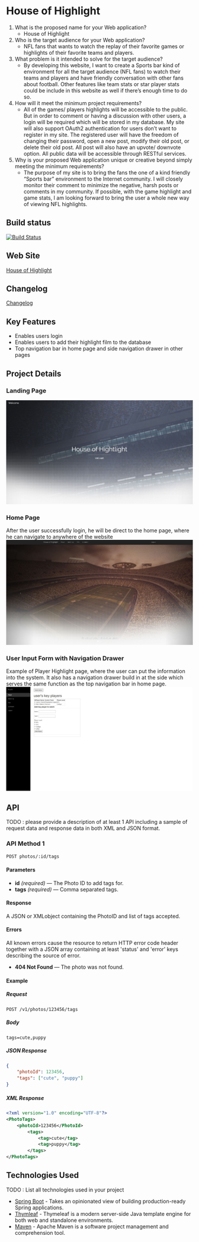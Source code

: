# House of Highlight

1. What is the proposed name for your Web application?
    - House of Highlight
2. Who is the target audience for your Web application?
    - NFL fans that wants to watch the replay of their favorite games or highlights of their favorite 
    teams and players.
3. What problem is it intended to solve for the target audience?
    - By developing this website, I want to create a Sports bar kind of environment for all the target 
    audience (NFL fans) to watch their teams and players and have friendly conversation with other 
    fans about football. Other features like team stats or star player stats could be include in this 
    website as well if there’s enough time to do so. 
4. How will it meet the minimum project requirements?
    - All of the games/ players highlights will be accessible to the public. But in order to comment or 
    having a discussion with other users, a login will be required which will be stored in my 
    database. My site will also support OAuth2 authentication for users don’t want to register in my 
    site. The registered user will have the freedom of changing their password, open a new post, modify their old post,
    or delete their old post. All post will also have an upvote/ downvote 
    option. All public data will be accessible through RESTful services. 
5. Why is your proposed Web application unique or creative beyond simply meeting the minimum requirements?
    - The purpose of my site is to bring the fans the one of a kind friendly “Sports bar” environment 
    to the Internet community. I will closely monitor their comment to minimize the negative, harsh 
    posts or comments in my community. If possible, with the game highlight and game stats, I am 
    looking forward to bring the user a whole new way of viewing NFL highlights. 


## Build status

[![Build Status](https://travis-ci.org/infsci2560sp17/full-stack-web-yas42.svg?branch=master)](https://travis-ci.org/infsci2560sp17/full-stack-web-yas42)

## Web Site

[House of Highlight](https://project2560.herokuapp.com/)

## Changelog

[Changelog](CHANGELOG.md)

## Key Features

* Enables users login
* Enables users to add their highlight film to the database
* Top navigation bar in home page and side navigation drawer in other pages

## Project Details

### Landing Page

![](/Screenshots/landing.JPG)

### Home Page

After the user successfully login, he will be direct to the home page, where he can navigate to anywhere of the website 
![](/Screenshots/home.JPG)

### User Input Form with Navigation Drawer

Example of Player Highlight page, where the user can put the information into the system.
It also has a navigation drawer build in at the side which serves the same function as the top navigation bar in home page.
![](/Screenshots/player.JPG)

## API

TODO : please provide a description of at least 1 API including a sample of request data and response data in both XML and JSON format.

### API Method 1

    POST photos/:id/tags

#### Parameters

- **id** _(required)_ — The Photo ID to add tags for.
- **tags** _(required)_ — Comma separated tags.

#### Response

A JSON or XMLobject containing the PhotoID and list of tags accepted.

#### Errors

All known errors cause the resource to return HTTP error code header together with a JSON array containing at least 'status' and 'error' keys describing the source of error.

- **404 Not Found** — The photo was not found.

#### Example

##### Request

    POST /v1/photos/123456/tags

##### Body

    tags=cute,puppy


##### JSON Response

```json
{
    "photoId": 123456,
    "tags": ["cute", "puppy"]
}
```

##### XML Response

```xml
<?xml version="1.0" encoding="UTF-8"?>
<PhotoTags>
    <photoId>123456</PhotoId>
        <tags>
            <tag>cute</tag>
            <tag>puppy</tag>
        </tags>
</PhotoTags>
```

## Technologies Used

TODO : List all technologies used in your project

- [Spring Boot](https://projects.spring.io/spring-boot/) - Takes an opinionated view of building production-ready Spring applications.
- [Thymleaf](http://www.thymeleaf.org/) - Thymeleaf is a modern server-side Java template engine for both web and standalone environments.
- [Maven](https://maven.apache.org/) - Apache Maven is a software project management and comprehension tool.